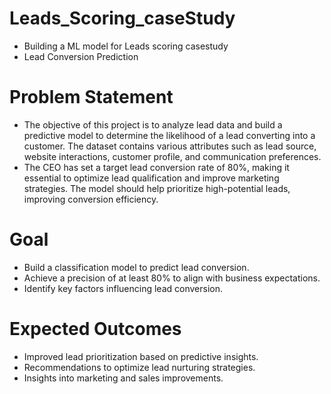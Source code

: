 # Leads_Scoring_caseStudy
- Building a ML model for Leads scoring casestudy
- Lead Conversion Prediction  

# Problem Statement
- The objective of this project is to analyze lead data and build a predictive model to determine the likelihood of a lead converting into a customer. The dataset contains various attributes such as lead source, website interactions, customer profile, and communication      preferences.  
- The CEO has set a target lead conversion rate of 80%, making it essential to optimize lead qualification and improve marketing strategies. The model should help prioritize high-potential leads, improving conversion efficiency.  

# Goal
- Build a classification model to predict lead conversion.  
- Achieve a precision of at least 80% to align with business expectations.  
- Identify key factors influencing lead conversion.  

# Expected Outcomes
- Improved lead prioritization based on predictive insights.  
- Recommendations to optimize lead nurturing strategies.  
- Insights into marketing and sales improvements.
